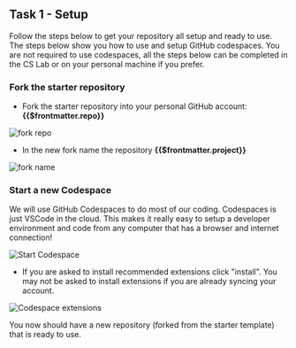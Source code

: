 ## Task 1 - Setup

Follow the steps below to get your repository all setup and ready to use. The steps below show you
how to use and setup GitHub codespaces. You are not required to use codespaces, all the steps below can be
completed in the CS Lab or on your personal machine if you prefer.

### Fork the starter repository

- Fork the starter repository into your personal GitHub account: **{{$frontmatter.repo}}**


![fork repo](/images/fork-the-repo.png)

- In the new fork name the repository **{{$frontmatter.project}}**

![fork name](/images/fork-name.png)

### Start a new Codespace

We will use GitHub Codespaces to do most of our coding. Codespaces is just VSCode in the cloud. This
makes it really easy to setup a developer environment and code from any computer that has a browser
and internet connection!

![Start Codespace](/images/start-codespace.png)

- If you are asked to install recommended extensions click "install". You may not be asked to
  install extensions if you are already syncing your account.

![Codespace extensions](/images/codespace-extensions.png)

You now should have a new repository (forked from the starter template) that is ready to use.
